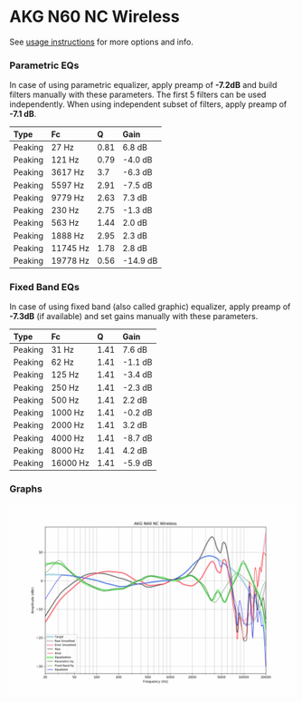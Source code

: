 # AKG N60 NC Wireless
See [usage instructions](https://github.com/jaakkopasanen/AutoEq#usage) for more options and info.

### Parametric EQs
In case of using parametric equalizer, apply preamp of **-7.2dB** and build filters manually
with these parameters. The first 5 filters can be used independently.
When using independent subset of filters, apply preamp of **-7.1 dB**.

| Type    | Fc       |    Q | Gain     |
|:--------|:---------|:-----|:---------|
| Peaking | 27 Hz    | 0.81 | 6.8 dB   |
| Peaking | 121 Hz   | 0.79 | -4.0 dB  |
| Peaking | 3617 Hz  | 3.7  | -6.3 dB  |
| Peaking | 5597 Hz  | 2.91 | -7.5 dB  |
| Peaking | 9779 Hz  | 2.63 | 7.3 dB   |
| Peaking | 230 Hz   | 2.75 | -1.3 dB  |
| Peaking | 563 Hz   | 1.44 | 2.0 dB   |
| Peaking | 1888 Hz  | 2.95 | 2.3 dB   |
| Peaking | 11745 Hz | 1.78 | 2.8 dB   |
| Peaking | 19778 Hz | 0.56 | -14.9 dB |

### Fixed Band EQs
In case of using fixed band (also called graphic) equalizer, apply preamp of **-7.3dB**
(if available) and set gains manually with these parameters.

| Type    | Fc       |    Q | Gain    |
|:--------|:---------|:-----|:--------|
| Peaking | 31 Hz    | 1.41 | 7.6 dB  |
| Peaking | 62 Hz    | 1.41 | -1.1 dB |
| Peaking | 125 Hz   | 1.41 | -3.4 dB |
| Peaking | 250 Hz   | 1.41 | -2.3 dB |
| Peaking | 500 Hz   | 1.41 | 2.2 dB  |
| Peaking | 1000 Hz  | 1.41 | -0.2 dB |
| Peaking | 2000 Hz  | 1.41 | 3.2 dB  |
| Peaking | 4000 Hz  | 1.41 | -8.7 dB |
| Peaking | 8000 Hz  | 1.41 | 4.2 dB  |
| Peaking | 16000 Hz | 1.41 | -5.9 dB |

### Graphs
![](./AKG%20N60%20NC%20Wireless.png)